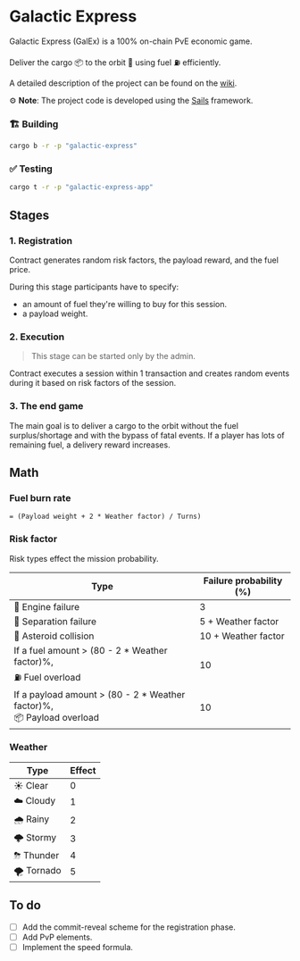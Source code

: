 # Galactic Express

Galactic Express (GalEx) is a 100% on-chain PvE economic game.

Deliver the cargo 📦 to the orbit 🌌 using fuel ⛽️ efficiently.

A detailed description of the project can be found on the [wiki](https://wiki.vara.network/docs/examples/Gaming/galactic-express).

⚙️ **Note**: The project code is developed using the [Sails](https://github.com/gear-tech/sails) framework.

### 🏗️ Building

```sh
cargo b -r -p "galactic-express"
```

### ✅ Testing

```sh
cargo t -r -p "galactic-express-app"
```

## Stages

### 1. Registration

Contract generates random risk factors, the payload reward, and the fuel price.

During this stage participants have to specify:
- an amount of fuel they're willing to buy for this session.
- a payload weight.

### 2. Execution

> This stage can be started only by the admin.

Contract executes a session within 1 transaction and creates random events during it based on risk factors of the session.

### 3. The end game

The main goal is to deliver a cargo to the orbit without the fuel surplus/shortage and with the bypass of fatal events. If a player has lots of remaining fuel, a delivery reward increases.

## Math

### Fuel burn rate

`= (Payload weight + 2 * Weather factor) / Turns)`

### Risk factor

Risk types effect the mission probability.

|                                                        Type                 | Failure probability (%) |
| --------------------------------------------------------------------------- | ----------------------- |
|                                                       🚫 Engine failure     | 3                       |
|                                                       🚀 Separation failure | 5 + Weather factor      |
|                                                       🗿 Asteroid collision | 10 + Weather factor     |
| If a fuel amount > (80 - 2 * Weather factor)%,<br>    ⛽ Fuel overload      | 10                      |
| If a payload amount > (80 - 2 * Weather factor)%,<br> 📦 Payload overload   | 10                      |

### Weather

| Type       | Effect |
| ---------- | ------ |
| ☀️ Clear   | 0      |
| ☁️ Cloudy  | 1      |
| 🌧 Rainy   | 2      |
| 🌩 Stormy  | 3      |
| ⛈ Thunder | 4      |
| 🌪 Tornado | 5      |

## To do
- [ ] Add the commit-reveal scheme for the registration phase.
- [ ] Add PvP elements.
- [ ] Implement the speed formula.
